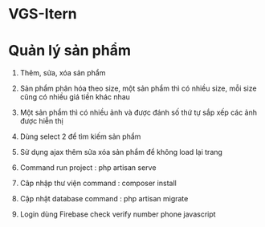# VGS-Itern

# Quản lý sản phẩm

1. Thêm, sửa, xóa sản phẩm

2. Sản phẩm phân hóa theo size, một sản phẩm thì có nhiều size, mỗi size cũng có nhiều giá tiền khác nhau

3. Một sản phẩm thì có nhiều ảnh và được đánh số thứ tự sắp xếp các ảnh được hiễn thị

4. Dùng select 2 để tìm kiếm sản phẩm

5. Sử dụng ajax thêm sửa xóa sản phẩm để không load lại trang

6. Command run project : php artisan serve

7. Câp nhập thư viện command : composer install

8. Cập nhật database command : php artisan migrate

9. Login dùng Firebase check verify number phone javascript
